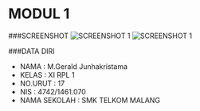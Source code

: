 # MODUL 1

###SCREENSHOT
![SCREENSHOT 1](https://s24.postimg.org/m9bw94x2d/Screenshot_38.png)
![SCREENSHOT 1](https://s24.postimg.org/71b6tpzg5/Screenshot_39.png)


###DATA DIRI
- NAMA : M.Gerald Junhakristama
- KELAS : XI RPL 1
- NO.URUT : 17
- NIS : 4742/1461.070
- NAMA SEKOLAH : SMK TELKOM MALANG
